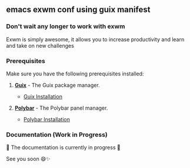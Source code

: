 ## emacs exwm conf using guix manifest

### Don't wait any longer to work with exwm

Exwm is simply awesome, it allows you to increase productivity and learn and take on new challenges  

### Prerequisites

Make sure you have the following prerequisites installed:

1. [**Guix**](https://guix.gnu.org/) - The Guix package manager.
   - [Guix Installation](https://guix.gnu.org/manual/en/guix.html#Binary-Installation)

2. [**Polybar**](https://github.com/polybar/polybar) - The Polybar panel manager.
   - [Polybar Installation](https://github.com/polybar/polybar?tab=readme-ov-file#installation)


### Documentation (Work in Progress)
🚧 The documentation is currently in progress 🚧

See you soon 😄✨
